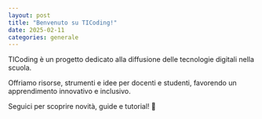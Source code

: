 ```yaml
---
layout: post
title: "Benvenuto su TICoding!"
date: 2025-02-11
categories: generale
---
```


TICoding è un progetto dedicato alla diffusione delle tecnologie digitali nella scuola.

Offriamo risorse, strumenti e idee per docenti e studenti, favorendo un apprendimento innovativo e inclusivo.

Seguici per scoprire novità, guide e tutorial! 🚀
